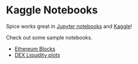 # Kaggle Notebooks

Spice works great in [Jupyter notebooks](https://jupyter.org) and [Kaggle](https://www.kaggle.com)!

Check out some sample notebooks.

* [Ethereum Blocks](https://www.kaggle.com/code/spiceluke/spice-xyz-ethereum-blocks)
* [DEX Liquidity plots](https://www.kaggle.com/code/phillipleblanc/spice-xyz-dex-liquidity?scriptVersionId=95315760)
